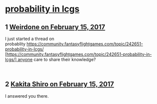 # [probability in lcgs](https://community.fantasyflightgames.com/topic/242652-probability-in-lcgs/)

## 1 [Weirdone on February 15, 2017](https://community.fantasyflightgames.com/topic/242652-probability-in-lcgs/?do=findComment&comment=2641184)

I just started a thread on probablity https://community.fantasyflightgames.com/topic/242651-probability-in-lcgs/ [https://community.fantasyflightgames.com/topic/242651-probability-in-lcgs/] anyone care to share their knowledge?

 

## 2 [Kakita Shiro on February 15, 2017](https://community.fantasyflightgames.com/topic/242652-probability-in-lcgs/?do=findComment&comment=2641596)

I answered you there.

